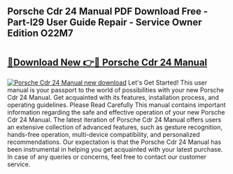 ## Porsche Cdr 24 Manual PDF Download Free - Part-l29 User Guide Repair - Service Owner Edition O22M7

# <h2><a href="http://cf12913.oget.top/?id=Porsche+Cdr+24+Manual">🔗Download New 👉🔴 Porsche Cdr 24 Manual</a></h2>

[![Porsche Cdr 24 Manual new download](https://i.imgur.com/5g1atiW.png)](http://cf12913.oget.top/?id=Porsche+Cdr+24+Manual)
Let's Get Started! This user manual is your passport to the world of possibilities with your new Porsche Cdr 24 Manual. Get acquainted with its features, installation process, and operating guidelines. Please Read Carefully This manual contains important information regarding the safe and effective operation of your new Porsche Cdr 24 Manual. The latest iteration of Porsche Cdr 24 Manual offers users an extensive collection of advanced features, such as gesture recognition, hands-free operation, multi-device compatibility, and personalized recommendations. Our expectation is that the Porsche Cdr 24 Manual has been instrumental in helping you get acquainted with your latest purchase. In case of any queries or concerns, feel free to contact our customer service.

